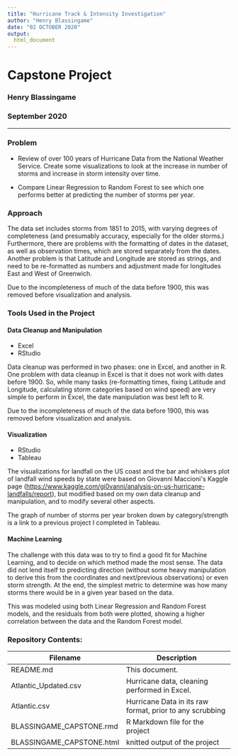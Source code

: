 ```yaml
---
title: "Hurricane Track & Intensity Investigation"
author: "Henry Blassingame"
date: "02 OCTOBER 2020"
output:
  html_document
---
```


# Capstone Project
### Henry Blassingame
### September 2020
---



### Problem
- Review of over 100 years of Hurricane Data from the National Weather Service.
Create some visualizations to look at the increase in number of storms and
increase in storm intensity over time.

- Compare Linear Regression to Random Forest to see which one performs better at predicting the number of storms per year.

### Approach
The data set includes storms from 1851 to 2015, with varying degrees of
completeness (and presumably accuracy, especially for the older storms.)
Furthermore, there are problems with the formatting of dates in the dataset,
as well as observation times, which are stored separately from the dates.
Another problem is that Latitude and Longitude are stored as strings, and need
to be re-formatted as numbers and adjustment made for longitudes East and West
of Greenwich.

Due to the incompleteness of much of the data before 1900, this was removed before visualization and analysis.

### Tools Used in the Project

#### Data Cleanup and Manipulation
- Excel
- RStudio

Data cleanup was performed in two phases: one in Excel, and another in R. One
problem with data cleanup in Excel is that it does not work with dates before 1900.
So, while many tasks (re-formatting times, fixing Latitude and Longitude, calculating storm categories based on wind speed) are very simple to perform in Excel, the date manipulation was best left to R.

Due to the incompleteness of much of the data before 1900, this was removed before visualization and analysis.

#### Visualization
- RStudio
- Tableau

The visualizations for landfall on the US coast and the bar and whiskers plot of landfall wind speeds by state were based on Giovanni Maccioni's Kaggle page (https://www.kaggle.com/gi0vanni/analysis-on-us-hurricane-landfalls/report),  but modified based on my own data cleanup and manipulation, and to modify several other aspects.

The graph of number of storms per year broken down by category/strength is a link to a previous project I completed in Tableau.


#### Machine Learning
The challenge with this data was to try to find a good fit for Machine Learning, and to decide on which method made the most sense. The data did not lend itself to predicting direction (without some heavy manipulation to derive this from the coordinates and next/previous observations) or even storm strength. At the end, the simplest metric to determine was how many storms there would be in a given year based on the data.

This was modeled using both Linear Regression and Random Forest models, and the residuals from both were plotted, showing a higher correlation between the data and the Random Forest model.




### Repository Contents:

|Filename              | Description                                           |
|----------------------|-------------------------------------------------------|
| README.md            | This document.                                        |
|Atlantic_Updated.csv  | Hurricane data, cleaning performed in Excel.          |
|Atlantic.csv          | Hurricane Data in its raw format, prior to any scrubbing|
|BLASSINGAME_CAPSTONE.rmd | R Markdown file for the project                    |
|BLASSINGAME_CAPSTONE.html | knitted output of the project                     |
